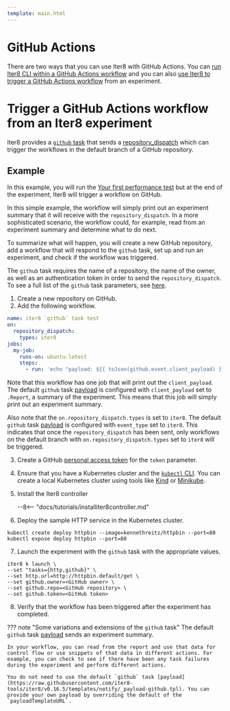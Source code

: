 ```yaml
---
template: main.html
---
```


# GitHub Actions

There are two ways that you can use Iter8 with GitHub Actions. You can [run Iter8 CLI within a GitHub Actions workflow](#use-iter8-in-a-github-actions-workflow) and you can also [use Iter8 to trigger a GitHub Actions workflow](#use-iter8-to-trigger-a-github-actions-workflow) from an experiment.

# Trigger a GitHub Actions workflow from an Iter8 experiment

Iter8 provides a [`github` task](../../user-guide/tasks/github.md) that sends a [repository_dispatch](https://docs.github.com/en/developers/webhooks-and-events/webhooks/webhook-events-and-payloads#repository_dispatch) which can trigger the workflows in the default branch of a GitHub repository.

## Example

In this example, you will run the [Your first performance test](../../getting-started/first-performance.md) but at the end of the experiment, Iter8 will trigger a workflow on GitHub.

In this simple example, the workflow will simply print out an experiment summary that it will receive with the `repository_dispatch`. In a more sophisticated scenario, the workflow could, for example, read from an experiment summary and determine what to do next.

To summarize what will happen, you will create a new GitHub repository, add a workflow that will respond to the `github` task, set up and run an experiment, and check if the workflow was triggered.

The `github` task requires the name of a repository, the name of the owner, as well as an authentication token in order to send the `repository_dispatch`. To see a full list of the `github` task parameters, see [here](../../user-guide/tasks/github.md#parameters).

1. Create a new repository on GitHub.
2. Add the following workflow.

```yaml
name: iter8 `github` task test
on:
  repository_dispatch:
    types: iter8
jobs:
  my-job:
    runs-on: ubuntu-latest
    steps:
      - run: 'echo "payload: ${{ toJson(github.event.client_payload) }}"'
```

Note that this workflow has one job that will print out the `client_payload`. The default `github` task [payload](https://raw.githubusercontent.com/iter8-tools/iter8/v0.16.5/templates/notify/_payload-github.tpl) is configured with `client_payload` set to `.Report`, a summary of the experiment. This means that this job will simply print out an experiment summary.

Also note that the `on.repository_dispatch.types` is set to `iter8`. The default `github` task [payload](https://raw.githubusercontent.com/iter8-tools/iter8/v0.16.5/templates/notify/_payload-github.tpl) is configured with `event_type` set to `iter8`. This indicates that once the `repository_dispatch` has been sent, only workflows on the default branch with `on.repository_dispatch.types` set to `iter8` will be triggered.

3. Create a GitHub [personal access token](https://docs.github.com/en/authentication/keeping-your-account-and-data-secure/creating-a-personal-access-token) for the `token` parameter.
4. Ensure that you have a Kubernetes cluster and the [`kubectl` CLI](https://kubernetes.io/docs/reference/kubectl/). You can create a local Kubernetes cluster using tools like [Kind](https://kind.sigs.k8s.io/) or [Minikube](https://minikube.sigs.k8s.io/docs/).
5. Install the Iter8 controller

    --8<-- "docs/tutorials/installiter8controller.md"
    
6. Deploy the sample HTTP service in the Kubernetes cluster.
```shell
kubectl create deploy httpbin --image=kennethreitz/httpbin --port=80
kubectl expose deploy httpbin --port=80
```
7. Launch the experiment with the `github` task with the appropriate values.
```shell
iter8 k launch \
--set "tasks={http,github}" \
--set http.url=http://httpbin.default/get \
--set github.owner=<GitHub owner> \
--set github.repo=<GitHub repository> \
--set github.token=<GitHub token>
```
8. Verify that the workflow has been triggered after the experiment has completed.

??? note "Some variations and extensions of the `github` task"
    The default `github` task [payload](https://raw.githubusercontent.com/iter8-tools/iter8/v0.16.5/templates/notify/_payload-github.tpl) sends an experiment summary. 
    
    In your workflow, you can read from the report and use that data for control flow or use snippets of that data in different actions. For example, you can check to see if there have been any task failures during the experiment and perform different actions.

    You do not need to use the default `github` task [payload](https://raw.githubusercontent.com/iter8-tools/iter8/v0.16.5/templates/notify/_payload-github.tpl). You can provide your own payload by overriding the default of the `payloadTemplateURL`.